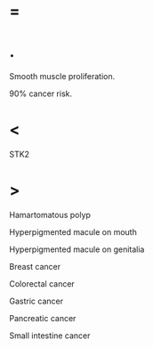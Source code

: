 # =

# .

Smooth muscle proliferation.

90% cancer risk.

# <

STK2

# >

Hamartomatous polyp

Hyperpigmented macule on mouth

Hyperpigmented macule on genitalia

Breast cancer

Colorectal cancer

Gastric cancer

Pancreatic cancer

Small intestine cancer
